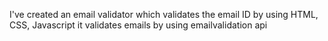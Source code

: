 I've created an email validator which validates the email ID by using HTML, CSS, Javascript
it validates emails by using emailvalidation api
